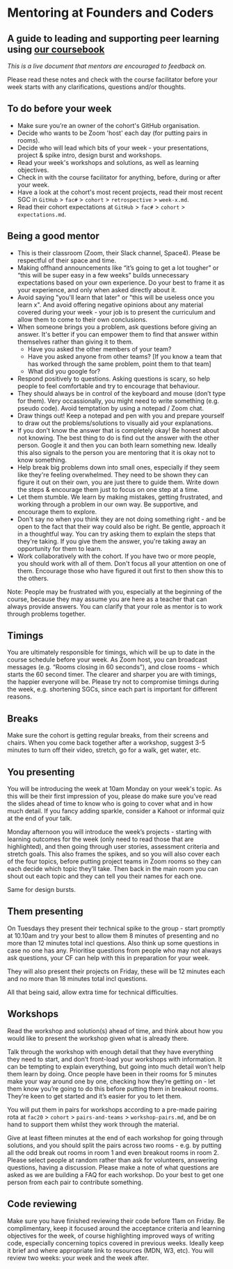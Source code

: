 # Mentoring at Founders and Coders
## A guide to leading and supporting peer learning using [our coursebook](https://founders-and-coders.gitbook.io/coursebook/)

_This is a live document that mentors are encouraged to feedback on._

Please read these notes and check with the course facilitator before your week starts with any clarifications, questions and/or thoughts.

## To do before your week
- Make sure you’re an owner of the cohort's GitHub organisation.
- Decide who wants to be Zoom 'host' each day (for putting pairs in rooms).
- Decide who will lead which bits of your week - your presentations, project & spike intro, design burst and workshops.
- Read your week's workshops and solutions, as well as learning objectives.
- Check in with the course facilitator for anything, before, during or after your week.
- Have a look at the cohort's most recent projects, read their most recent SGC in `GitHub` > `fac#` > `cohort` > `retrospective` > `week-x.md`.
- Read their cohort expectations at `GitHub` > `fac#` > `cohort` > `expectations.md`.

## Being a good mentor
- This is their classroom (Zoom, their Slack channel, Space4). Please be respectful of their space and time.
- Making offhand announcements like “it’s going to get a lot tougher” or “this will be super easy in a few weeks” builds unnecessary expectations based on your own experience. Do your best to frame it as your experience, and only when asked directly about it.
- Avoid saying "you'll learn that later" or "this will be useless once you learn x". And avoid offering negative opinions about any material covered during your week - your job is to present the curriculum and allow them to come to their own conclusions.
- When someone brings you a problem, ask questions before giving an answer. It's better if you can empower them to find that answer within themselves rather than giving it to them.
  - Have you asked the other members of your team?
  - Have you asked anyone from other teams? [If you know a team that has worked through the same problem, point them to that team]
  - What did you google for?
- Respond positively to questions. Asking questions is scary, so help people to feel comfortable and try to encourage that behaviour.
- They should always be in control of the keyboard and mouse (don’t type for them). Very occassionally, you might need to write something (e.g. pseudo code). Avoid temptation by using a notepad / Zoom chat.
- Draw things out! Keep a notepad and pen with you and prepare yourself to draw out the problems/solutions to visually aid your explanations.
- If you don’t know the answer that is completely okay! Be honest about not knowing. The best thing to do is find out the answer with the other person. Google it and then you can both learn something new. Ideally this also signals to the person you are mentoring that it is okay not to know something.
- Help break big problems down into small ones, especially if they seem like they're feeling overwhelmed. They need to be shown they can figure it out on their own, you are just there to guide them. Write down the steps & encourage them just to focus on one step at a time.
- Let them stumble. We learn by making mistakes, getting frustrated, and working through a problem in our own way. Be supportive, and encourage them to explore.
- Don't say no when you think they are not doing something right - and be open to the fact that their way could also be right. Be gentle, approach it in a thoughtful way. You can try asking them to explain the steps that they're taking. If you give them the answer, you're taking away an opportunity for them to learn.
- Work collaboratively with the cohort. If you have two or more people, you should work with all of them. Don't focus all your attention on one of them. Encourage those who have figured it out first to then show this to the others.

Note: People may be frustrated with you, especially at the beginning of the course, because they may assume you are here as a teacher that can always provide answers. You can clarify that your role as mentor is to work through problems together.

## Timings
You are ultimately responsible for timings, which will be up to date in the course schedule before your week. As Zoom host, you can broadcast messages (e.g. “Rooms closing in 60 seconds”), and close rooms - which starts the 60 second timer. The clearer and sharper you are with timings, the happier everyone will be. Please try not to compromise timings during the week, e.g. shortening SGCs, since each part is important for different reasons.

## Breaks
Make sure the cohort is getting regular breaks, from their screens and chairs. When you come back together after a workshop, suggest 3-5 minutes to turn off their video, stretch, go for a walk, get water, etc.

## You presenting
You will be introducing the week at 10am Monday on your week's topic. As this will be their first impression of you, please do make sure you’ve read the slides ahead of time to know who is going to cover what and in how much detail. If you fancy adding sparkle, consider a Kahoot or informal quiz at the end of your talk.

Monday afternoon you will introduce the week’s projects - starting with learning outcomes for the week (only need to read those that are highlighted), and then going through user stories, assessment criteria and stretch goals. This also frames the spikes, and so you will also cover each of the four topics, before putting project teams in Zoom rooms so they can each decide which topic they’ll take. Then back in the main room you can shout out each topic and they can tell you their names for each one.

Same for design bursts.

## Them presenting
On Tuesdays they present their technical spike to the group - start promptly at 10.10am and try your best to allow them 8 minutes of presenting and no more than 12 minutes total incl questions. Also think up some questions in case no one has any. Prioritise questions from people who may not always ask questions, your CF can help with this in preparation for your week.

They will also present their projects on Friday, these will be 12 minutes each and no more than 18 minutes total incl questions.

All that being said, allow extra time for technical difficulties.

## Workshops
Read the workshop and solution(s) ahead of time, and think about how you would like to present the workshop given what is already there.

Talk through the workshop with enough detail that they have everything they need to start, and don’t front-load your workshops with information. It can be tempting to explain everything, but going into much detail won’t help them learn by doing. Once people have been in their rooms for 5 minutes make your way around one by one, checking how they’re getting on - let them know you’re going to do this before putting them in breakout rooms. They’re keen to get started and it’s easier for you to let them.

You will put them in pairs for workshops according to a pre-made pairing rota at `fac20` > `cohort` > `pairs-and-teams` > `workshop-pairs.md`, and be on hand to support them whilst they work through the material. 

Give at least fifteen minutes at the end of each workshop for going through solutions, and you should split the pairs across two rooms - e.g. by putting all the odd break out rooms in room 1 and even breakout rooms in room 2. Please select people at random rather than ask for volunteers, answering questions, having a discussion. Please make a note of what questions are asked as we are building a FAQ for each workshop. Do your best to get one person from each pair to contribute something.

## Code reviewing
Make sure you have finished reviewing their code before 11am on Friday. Be complimentary, keep it focused around the acceptance criteria and learning objectives for the week, of course highlighting improved ways of writing code, especially concerning topics covered in previous weeks. Ideally keep it brief and where appropriate link to resources (MDN, W3, etc). You will review two weeks: your week and the week after.
